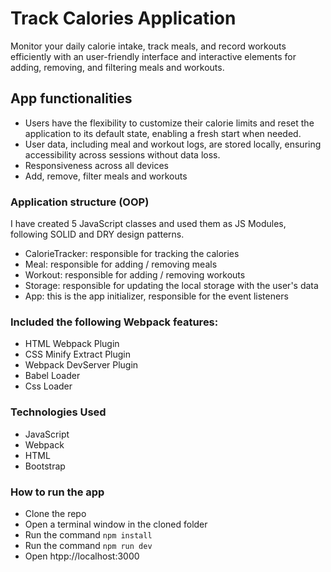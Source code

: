 # Track Calories Application
 Monitor your daily calorie intake, track meals, and record workouts efficiently with an user-friendly interface and interactive elements for adding, removing, and filtering meals and workouts.

## App functionalities
 - Users have the flexibility to customize their calorie limits and reset the application to its default state, enabling a fresh start when needed.
 - User data, including meal and workout logs, are stored locally, ensuring accessibility across sessions without data loss.
 - Responsiveness across all devices
 - Add, remove, filter meals and workouts

### Application structure (OOP)
I have created 5 JavaScript classes and used them as JS Modules, following SOLID and DRY design patterns.
 - CalorieTracker: responsible for tracking the calories
 - Meal: responsible for adding / removing meals
 - Workout: responsible for adding / removing workouts
 - Storage: responsible for updating the local storage with the user's data
 - App: this is the app initializer, responsible for the event listeners

### Included the following Webpack features:
 - HTML Webpack Plugin
 - CSS Minify Extract Plugin
 - Webpack DevServer Plugin
 - Babel Loader
 - Css Loader

### Technologies Used
  - JavaScript
  - Webpack
  - HTML
  - Bootstrap

### How to run the app
 - Clone the repo
 - Open a terminal window in the cloned folder
 - Run the command ``` npm install ```
 - Run the command ``` npm run dev ```
 - Open htpp://localhost:3000
